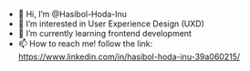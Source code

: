 - 👋 Hi, I’m @Hasibol-Hoda-Inu
- 👀 I’m interested in User Experience Design (UXD)
- 🌱 I’m currently learning frontend development 
- 📫 How to reach me! follow the link: https://www.linkedin.com/in/hasibol-hoda-inu-39a060215/

<!---
Hasibol-Hoda-Inu/Hasibol-Hoda-Inu is a ✨ special ✨ repository because its `README.md` (this file) appears on your GitHub profile.
You can click the Preview link to take a look at your changes.
--->
